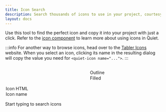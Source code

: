 ```yaml
---
title: Icon Search
description: Search thousands of icons to use in your project, courtesy of Tabler Icons.
layout: docs
---
```


Use this tool to find the perfect icon and copy it into your project with just a click. Refer to the [icon component](/docs/components/icon) to learn more about using icons in Quiet.

:::info
For another way to browse icons, head over to the [Tabler Icons](https://tabler.io/icons) website. When you select an icon, clicking its name in the resulting dialog will copy the value you need for `<quiet-icon name="...">`.
:::

<div id="search-container">
  <quiet-text-field
    type="search"
    label="Search icons"
    with-clear
    placeholder="e.g. arrows, files, media, settings, tools, etc."
    id="icon-search"
    autofocus
  ></quiet-text-field>

  <quiet-select label="Icon family" id="icon-family">
    <option value="outline">Outline</option>
    <option value="filled">Filled</option>
  </quiet-select>

  <quiet-select label="Click to copy…" value="html" id="icon-copy">
    <option value="html">Icon HTML</option>
    <option value="name">Icon name</option>
  </quiet-select>
</div>

<quiet-empty-state id="icon-initial">
  <p>Start typing to search <quiet-number id="icon-total" number="4000"></quiet-number> icons</p>
</quiet-empty-state>

<quiet-empty-state id="icon-empty" hidden>
  <img
    slot="illustration"
    src="/assets/images/whiskers/with-palette.svg"
    alt="Whiskers the mouse painting a picture"
    style="width: auto; max-height: 12rem;"
  >
  <p>No icons match your search</p>
</quiet-empty-state>

<div id="icon-results"></div>

<script type="module">
  import lunr from 'https://cdn.jsdelivr.net/npm/lunr@2.3/+esm';

  const searchField = document.getElementById('icon-search');
  const copySelect = document.getElementById('icon-copy');
  const familySelect = document.getElementById('icon-family');
  const initialState = document.getElementById('icon-initial');
  const emptyState = document.getElementById('icon-empty');
  const total = document.getElementById('icon-total');
  const results = document.getElementById('icon-results');

  // Restore saved preferences from localStorage
  function restorePreferences() {
    // Restore style preference
    const savedFamily = localStorage.getItem('iconFamily');
    if (savedFamily) {
      familySelect.value = savedFamily;
    }
    
    // Restore copy mode preference
    const savedCopyMode = localStorage.getItem('iconCopyMode');
    if (savedCopyMode) {
      copySelect.value = savedCopyMode;
    }
  }

  // Save preferences to localStorage
  function saveFamilyPreference() {
    localStorage.setItem('iconFamily', familySelect.value);
  }

  function saveCopyModePreference() {
    localStorage.setItem('iconCopyMode', copySelect.value);
  }

  // Debounce function
  function debounce(func, wait) {
    let timeout;
    return function() {
      const context = this;
      const args = arguments;
      clearTimeout(timeout);
      timeout = setTimeout(() => {
        func.apply(context, args);
      }, wait);
    };
  }

  // Fetch and parse the icons.json file using top-level await
  try {
    const response = await fetch('/dist/icons.json');
    const icons = await response.json();

    total.number = Object.keys(icons).length;

    // Store icons in a format that can be easily retrieved by ID
    const iconsById = {};

    // Build Lunr search index
    const searchIndex = lunr(function() {
      this.field('name', { boost: 20 }); // Boost the icon name by 20 as requested
      this.field('category');
      this.field('tags');

      // Add each icon to the index
      Object.values(icons).forEach((icon, idx) => {
        // Create a unique ID for each icon
        const id = `icon_${idx}`;

        // Store the original icon for retrieval
        iconsById[id] = icon;

        // Prepare the document for indexing
        const doc = {
          id: id,
          name: icon.name,
          category: icon.category || '',
          // Join tags array into a string for better indexing
          tags: (icon.tags && Array.isArray(icon.tags))
            ? icon.tags.filter(tag => typeof tag === 'string').join(' ')
            : ''
        };

        this.add(doc);
      });
    });

    // Update the copy behavior based on selected radio option
    const updateCopyData = (event) => {
      const copyItems = document.querySelectorAll('#icon-results quiet-copy');
      const copyMode = copySelect.value;
      
      copyItems.forEach(item => {
        if (copyMode === 'name') {
          item.data = item.getAttribute('data-name');
        } else {
          item.data = item.getAttribute('data-html');
        }
      });
      
      // Save the preference
      saveCopyModePreference();
    };

    // Search function
    const performSearch = debounce(() => {
      const query = searchField.value.replace(/[^a-zA-Z0-9 ]/g, ' ').trim();
      const selectedFamily = familySelect.value;
      let tooltipId = 0;

      // Handle initial state visibility
      if (query === '') {
        initialState.hidden = false;
        emptyState.hidden = true;
        results.innerHTML = '';
        return;
      } else {
        initialState.hidden = true;
      }

      try {
        // Use Lunr to search for matching icons
        let searchResults = [];

        if (query) {
          // First perform exact search
          const exactResults = searchIndex.search(query);
          
          // Then perform fuzzy search
          const fuzzySearch = query.split(' ').map(term => term.length > 2 ? `${term}~1` : term).join(' ');
          const fuzzyResults = searchIndex.search(fuzzySearch);
          
          // Track seen IDs to avoid duplicates
          const seenIds = new Set();
          
          // Add exact matches first
          exactResults.forEach(result => {
            searchResults.push(result);
            seenIds.add(result.ref);
          });
          
          // Then add fuzzy matches (if not already included)
          fuzzyResults.forEach(result => {
            if (!seenIds.has(result.ref)) {
              searchResults.push(result);
              seenIds.add(result.ref);
            }
          });
        }

        // Filter results by selected family
        let matches = searchResults
          .map(result => iconsById[result.ref])
          .filter(icon => icon.styles && icon.styles[selectedFamily]);

        // Update UI based on search results
        if (matches.length === 0) {
          emptyState.hidden = false;
          results.innerHTML = '';
        } else {
          emptyState.hidden = true;
          
          const copyMode = copySelect.value;
          
          // Create HTML for matched icons, including both data attributes
          const iconElements = matches.map(icon => {
            const htmlData = `&lt;quiet-icon name=&quot;${icon.name}&quot;${selectedFamily === 'outline' ? '' : ` family=&quot;${selectedFamily}&quot;`}&gt;&lt;/quiet-icon&gt;`;
            const nameData = icon.name;
            
            // Set the data attribute based on current copy mode
            const dataValue = copyMode === 'name' ? nameData : htmlData;
            
            return `
              <quiet-copy 
                data="${dataValue}" 
                data-html="${htmlData}" 
                data-name="${nameData}" 
                id="icon-search-result-${++tooltipId}">
                <button type="button">
                  <quiet-icon name="${icon.name}" family="${selectedFamily}"></quiet-icon>
                </button>
              </quiet-copy>
              <quiet-tooltip for="icon-search-result-${tooltipId}">
                ${icon.name}
              </quiet-tooltip>
            `;
          }).join('');

          results.innerHTML = iconElements;
        }
      } catch (lunrError) {
        // ignore errors as the user types
      }
    }, 300); // Debounce for 300ms

    // Restore preferences before attaching event handlers
    restorePreferences();

    // Attach event listeners
    searchField.addEventListener('input', performSearch);
    
    familySelect.addEventListener('input', () => {
      saveFamilyPreference();
      performSearch();
    });
    
    copySelect.addEventListener('input', updateCopyData);

    // Trigger initial search to show icons based on selected family
    performSearch();
  } catch (error) {
    console.error('Error loading icons:', error);
    results.innerHTML = '<p>Error loading icons. Please try again later.</p>';
  }
</script>

<style>
  #search-container {
    display: flex; 
    gap: 1rem;
  }

  #icon-copy,
  #icon-family {
    max-width: 160px;
  }

  #icon-initial {
    margin-block: 2rem;
  }

  #icon-empty {
    margin-block: 1rem;
  }

  #icon-results {
    display: grid;
    grid-template-columns: repeat(auto-fill, minmax(80px, 1fr));
    gap: 1.5rem;
    width: 100%;
    padding: 0;
    margin: 1.5rem 0;

    &:empty {
      display: none;
    }

    button {
      all: unset;
      display: block;
      box-sizing: border-box;
      width: 100%;
      cursor: copy;
      text-align: center;
      transition: 100ms translate ease;
      border: var(--quiet-border-style) var(--quiet-border-width) var(--quiet-neutral-stroke-softer);
      border-radius: var(--quiet-border-radius-md);
      background-color: var(--quiet-paper-color);
      box-shadow: var(--quiet-shadow-softer);
      padding: 1rem;

      &:active:not(:disabled) {
        translate: 0 var(--quiet-button-active-offset);
      }
    }

    quiet-icon {
      font-size: 2.5rem;
      color: var(--quiet-neutral-fill-loud);
      stroke-width: 1.25px;
    }
  }
  
  @media screen and (max-width: 1199px) {
    #search-container {
      display: grid;
      grid-template-columns: 1fr 1fr
      width: 100%;
    }

    #icon-search {
      grid-column: 1 / span 2;
    }

    #icon-copy {
      grid-column: 1;
    }

    #icon-family {
      grid-column: 2;

    }


    #icon-copy, 
    #icon-family {
      max-width: none;
    }

    #icon-results quiet-icon {
      font-size: 2rem;
    }
  } 
</style>
